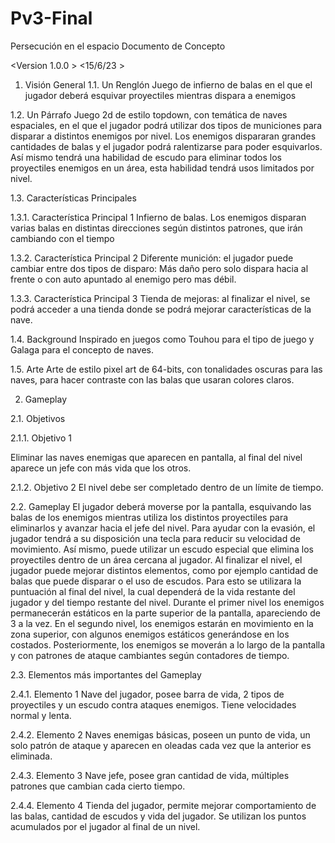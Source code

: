 # Pv3-Final

Persecución en el espacio
Documento de Concepto

<Version 1.0.0 >
<15/6/23 >
<Diego Agustin Chanique>  
1. Visión General
1.1. Un Renglón 
Juego de infierno de balas en el que el jugador deberá esquivar proyectiles mientras dispara a enemigos 

1.2. Un Párrafo 
Juego 2d de estilo topdown, con temática de naves espaciales, en el que el jugador podrá utilizar dos tipos de municiones para disparar a distintos enemigos por nivel. Los enemigos dispararan grandes cantidades de balas y el jugador podrá ralentizarse para poder esquivarlos. Así mismo tendrá una habilidad de escudo para eliminar todos los proyectiles enemigos en un área, esta habilidad tendrá usos limitados por nivel.

1.3. Características Principales 

1.3.1. Característica Principal 1 
Infierno de balas. Los enemigos disparan varias balas en distintas direcciones según distintos patrones, que irán cambiando con el tiempo

1.3.2. Característica Principal 2
Diferente munición: el jugador puede cambiar entre dos tipos de disparo: Más daño pero solo dispara hacia al frente o con auto apuntado al enemigo pero mas débil.

1.3.3. Característica Principal 3
Tienda de mejoras: al finalizar el nivel, se podrá acceder a una tienda donde se podrá mejorar características de la nave.

1.4. Background 
Inspirado en juegos como Touhou para el tipo de juego y Galaga para el concepto de naves.

1.5. Arte
Arte de estilo pixel art de 64-bits, con tonalidades oscuras para las naves, para hacer contraste con las balas que usaran colores claros.
 
2. Gameplay 

2.1. Objetivos 

2.1.1. Objetivo 1 

Eliminar las naves enemigas que aparecen en pantalla, al final del nivel aparece un jefe con más vida que los otros.

2.1.2. Objetivo 2 
El nivel debe ser completado dentro de un límite de tiempo.

2.2. Gameplay 
  El jugador deberá moverse por la pantalla, esquivando las balas de los enemigos mientras utiliza los distintos proyectiles para eliminarlos y avanzar hacia el jefe del nivel. Para ayudar con la evasión, el jugador tendrá a su disposición una tecla para reducir su velocidad de movimiento. Así mismo, puede utilizar un escudo especial que elimina los proyectiles dentro de un área cercana al jugador. Al finalizar el nivel, el jugador puede mejorar distintos elementos, como por ejemplo cantidad de balas que puede disparar o el uso de escudos. Para esto se utilizara la puntuación al final del nivel, la cual dependerá de la vida restante del jugador y del tiempo restante del nivel.
  Durante el primer nivel los enemigos permanecerán estáticos en la parte superior de la pantalla, apareciendo de 3 a la vez. En el segundo nivel, los enemigos estarán en movimiento en la zona superior, con algunos enemigos estáticos generándose en los costados.  Posteriormente, los enemigos se moverán a lo largo de la pantalla y con patrones de ataque cambiantes según contadores de tiempo.

2.3. Elementos más importantes del Gameplay 

2.4.1. Elemento 1 
Nave del jugador, posee barra de vida, 2 tipos de proyectiles y un escudo contra ataques enemigos. Tiene velocidades normal y lenta.

2.4.2. Elemento 2
Naves enemigas básicas, poseen un punto de vida, un solo patrón de ataque y aparecen en oleadas cada vez que la anterior es eliminada. 

2.4.3. Elemento 3
Nave jefe, posee gran cantidad de vida, múltiples patrones que cambian cada cierto tiempo.

2.4.4. Elemento 4
Tienda del jugador, permite mejorar comportamiento de las balas, cantidad de escudos y vida del jugador. Se utilizan los puntos acumulados por el jugador al final de un nivel.



